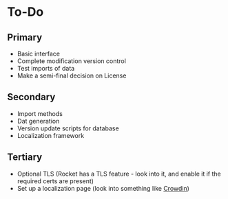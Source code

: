 # To-Do
## Primary
- Basic interface
- Complete modification version control
- Test imports of data
- Make a semi-final decision on License

## Secondary
- Import methods
- Dat generation
- Version update scripts for database
- Localization framework

## Tertiary
- Optional TLS (Rocket has a TLS feature - look into it, and enable it if the required certs are present)
- Set up a localization page (look into something like [Crowdin](https://crowdin.com/))
